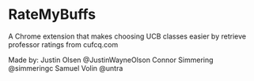 # RateMyBuffs
A Chrome extension that makes choosing UCB classes easier by retrieve professor ratings from cufcq.com

Made by:
Justin Olsen @JustinWayneOlson
Connor Simmering @simmeringc
Samuel Volin @untra

